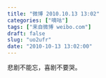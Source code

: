 ```yaml
---
title: "微博 2010.10.13 13:02"
categories: ["嘀咕"]
tags: ["来自微博 weibo.com"]
draft: false
slug: "uo2ufr"
date: "2010-10-13 13:02:00"
---
```


<p>悲剧不能忘，喜剧不要哭。 ​​​​</p>
